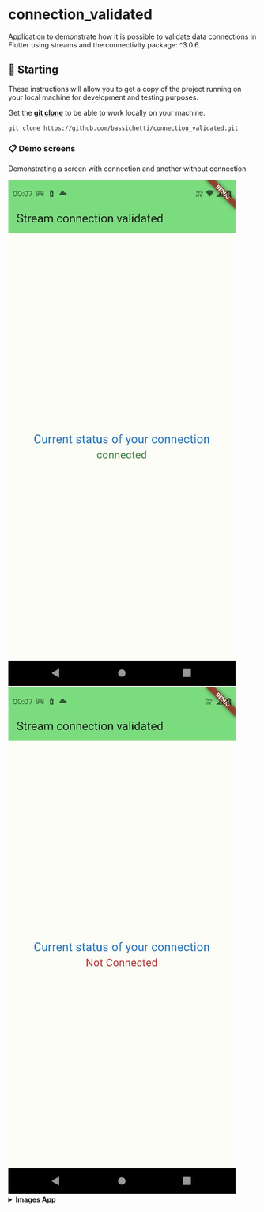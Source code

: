 # connection_validated

Application to demonstrate how it is possible to validate data connections in Flutter using streams and the connectivity package: ^3.0.6.

## 🚀 Starting

These instructions will allow you to get a copy of the project running on your local machine for development and testing purposes.

Get the **[git clone](https://github.com/bassichetti/connection_validated.git)** to be able to work locally on your machine.

```
git clone https://github.com/bassichetti/connection_validated.git
```

### 📋 Demo screens

Demonstrating a screen with connection and another without connection

<img src="/assets/connected.jpeg">
<img src="/assets/disconnected.jpeg">

<details>
    <summary><strong>Images App</strong></summary>  
        <div style="display: flex; justify-content:space-between;">
            <figure style="text-align:center; flex:1;">
                <img src="/assets/connected.jpeg" alt= "image connected" width="200px"/>
                <figcaption styles="text-align: center;">Connected</figcaption>
            </figure>
            <figure style="text-align:center; flex:1;">
                <img src="/assets/disconnected.jpeg" alt= "Not connected image" alt="Confident Data Skills" width="200px"/>
                <figcaption styles="text-align: center;">No Connected</figcaption>
            </figure>
        </div>

</details>